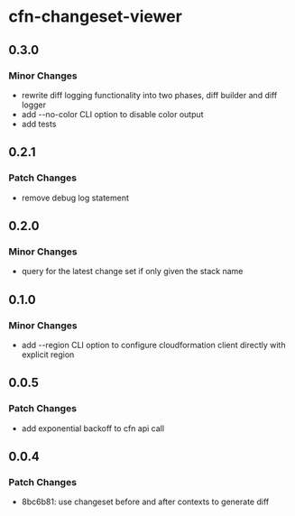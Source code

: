 # cfn-changeset-viewer

## 0.3.0

### Minor Changes

- rewrite diff logging functionality into two phases, diff builder and diff logger
- add --no-color CLI option to disable color output
- add tests

## 0.2.1

### Patch Changes

- remove debug log statement

## 0.2.0

### Minor Changes

- query for the latest change set if only given the stack name

## 0.1.0

### Minor Changes

- add --region CLI option to configure cloudformation client directly with explicit region

## 0.0.5

### Patch Changes

- add exponential backoff to cfn api call

## 0.0.4

### Patch Changes

- 8bc6b81: use changeset before and after contexts to generate diff
